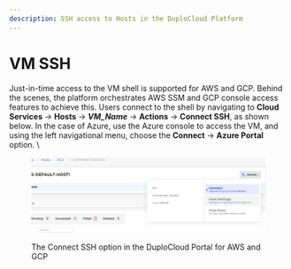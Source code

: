 ```yaml
---
description: SSH access to Hosts in the DuploCloud Platform
---
```


# VM SSH

Just-in-time access to the VM shell is supported for AWS and GCP. Behind the scenes, the platform orchestrates AWS SSM and GCP console access features to achieve this. Users connect to the shell by navigating to **Cloud Services** -> **Hosts** -> _**VM\_Name**_ -> **Actions** -> **Connect SSH**, as shown below. In the case of Azure, use the Azure console to access the VM, and using the left navigational menu, choose the **Connect** -> **Azure Portal** option. \


<figure><img src="../../.gitbook/assets/image (4) (1) (1) (1).png" alt=""><figcaption><p>The Connect SSH option in the DuploCloud Portal for AWS and GCP</p></figcaption></figure>

